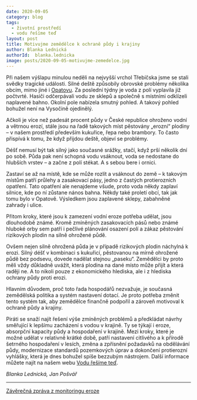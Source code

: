 ```yaml
---
date: 2020-09-05
category: blog
tags:
  - životní prostředí
  - vodu řešíme teď
layout: post
title: Motivujme zemědělce k ochraně půdy i krajiny
author: Blanka Lednická
authorId:  blanka.lednicka
image: posts/2020-09-05-motivujme-zemedelce.jpg
---
```


Při našem výšlapu minulou neděli na nejvyšší vrchol Třebíčska jsme se stali svědky tragické události. Silné deště způsobily obrovské problémy několika obcím, mimo jiné i [Opatovu](https://mapy.cz/zakladni?x=15.6571933&y=49.2286079&z=13&source=muni&id=5436). Za poslední týdny je voda z polí vyplavila již počtvrté. Hasiči odčerpávali vodu ze sklepů a společně s místními odklízeli naplavené bahno.  Okolní pole nabízela smutný pohled. A takový pohled bohužel není na Vysočině  ojedinělý. 

Ačkoli je více než padesát procent půdy v České republice ohroženo vodní a větrnou erozí, stále jsou na řadě takových míst pěstovány „erozní“ plodiny – v našem prostředí především kukuřice, řepa nebo brambory. To často přispívá k tomu, že když přijdou deště, objeví se problémy.

Déšť nemusí být tak silný jako současné srážky, stačí, když prší několik dní po sobě. Půda pak není schopná vodu vsáknout, voda se nedostane do hlubších vrstev – a začne z polí stékat. A s sebou bere i ornici. 

Zastaví se až na místě, kde se může rozlít a vsáknout do země – k takovým místům patří průlehy a zasakovací pásy, jedno z častých protierozních opatření. Tato opatření ale nenajdeme všude,  proto voda někdy zaplaví silnice, kde po ní zůstane nános bahna. Někdy také proletí obcí, tak jak tomu bylo v Opatově. Výsledkem jsou zaplavené sklepy, zabahněné zahrady i ulice. 

Přitom kroky, které jsou k zamezení vodní eroze potřeba udělat, jsou dlouhodobě známé. Kromě zmíněných zasakovacích pásů nebo známé hluboké orby sem patří i pečlivé plánování osazení polí a zákaz pěstování rizikových plodin na silně ohrožené půdě. 

Ovšem nejen silně ohrožená půda je v případě rizikových plodin náchylná k erozi. Silný déšť v kombinaci s kukuřicí, pěstovanou na mírně ohrožené půdě bez podsevu, dovede nadělat stejnou „paseku“. Zemědělci by proto měli vždy důkladně uvážit, která plodina na dané místo může přijít a která raději ne. A to nikoli pouze z ekonomického hlediska, ale i z hlediska ochrany půdy proti erozi.

Hlavním důvodem, proč toto řada hospodářů nezvažuje, je současná zemědělská politika a systém nastavení dotací. Je proto potřeba změnit tento systém tak, aby zemědělce finančně podpořil a zároveň motivoval k ochraně půdy a krajiny. 

Piráti se snaží najít řešení výše zmíněných problémů a předkládat návrhy směřující k lepšímu zacházení s vodou v krajině. Ty se týkají i eroze, absorpční kapacity půdy a hospodaření v krajině. Mezi kroky, které je možné udělat v relativně krátké době, patří nastavení citlivého a k přírodě šetrného hospodaření v lesích, změna a zpřísnění požadavků na obdělávání půdy, modernizace standardů pozemkových úprav a dokončení protierozní vyhlášky, která je dnes bohužel spíše bezzubým nástrojem. Další informace můžete najít na našem webu [Vodu řešíme teď](https://voda.pirati.cz). 

*Blanka Lednická, Jan Pošvář*

---

[Závěrečná zpráva z monitoringu eroze](https://me.vumop.cz/docs/ZZ_monitoring_2018.pdf)
